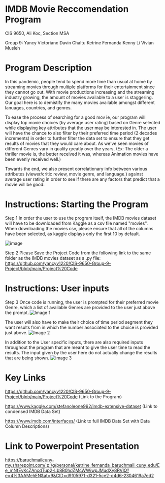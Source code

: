 # IMDB Movie Reccomendation Program

CIS 9650, Ali Koc, Section MSA

Group 9:
  Yancy Victoriano
  Davin Chaltu
  Ketrine Fernanda
  Kenny Li
  Vivian Musleh


# Program Description

In this pandemic, people tend to spend more time than usual at home by streaming movies through multiple platforms for their entertainment since they cannot go out. With movie productions increasing and the streaming industry growing, the amount of movies available to a user is staggering. Our goal here is to demistify the many movies available amongst different lanuages, countries, and genres.

To ease the process of searching for a good mov
ie, our program will display top movie choices (by average user rating) based on Genre selected while displaying key attributes that the user may be interested in. The user will have the chance to also filter by their preferred time period (2 decades increments) in order to further filter the data set to ensure that they get results of movies that they would care about. As we've seen movies of different Genres vary in quality greatly over the years, (Ex: The older a thriller movie is, the better received it was, whereas Animation movies have been evenly received well.)

Towards the end, we also present correlationary info between various attributes (viewer/critic review, movie genre, and language.) against average user rating in order to see if there are any factors that predict that a movie will be good.


# Instructions: Starting the Program

Step 1
In order the user to use the program itself, the IMDB movies dataset will have to be downloaded from Kaggle as a csv file named "movies". When downloading the movies csv, please ensure that all of the columns have been selected, as kaggle displays only the first 10 by default.

![image](https://user-images.githubusercontent.com/83913621/118361446-7a175b80-b559-11eb-8f49-60493eb4605b.png)

Step 2
Please Save the Project Code from the following link to the same folder as the IMDB movies dataset as a .py file: https://github.com/yancyv1220/CIS-9650-Group-9-Project/blob/main/Project%20Code


# Instructions: User inputs

Step 3
Once code is running, the user is prompted for their preferred movie Genre, which a list of available Genres are provided to the user just above the prompt. 
![Image 1](https://user-images.githubusercontent.com/83913621/118361922-5c4af600-b55b-11eb-80da-743385701af2.png)

The user will also have to make their choice of time period segment they want results from in which the number associated to the choice is provided just above.
![Image 2](https://user-images.githubusercontent.com/83913621/118361935-64a33100-b55b-11eb-8091-9afb16a7e798.png)

In addition to the User specific inputs, there are also required inputs throughout the program that are meant to give the user time to read the results. The input given by the user here do not actually change the results that are being shown.
![Image 3](https://user-images.githubusercontent.com/83913621/118361943-68cf4e80-b55b-11eb-8e60-4553a6df6a9f.png)


# Key Links

https://github.com/yancyv1220/CIS-9650-Group-9-Project/blob/main/Project%20Code (Link to the Program)

https://www.kaggle.com/stefanoleone992/imdb-extensive-dataset (Link to condensed IMDB Data Set)

https://www.imdb.com/interfaces/ (Link to full IMDB Data Set with Data Column Descriptions)


# Link to Powerpoint Presentation

https://baruchmailcuny-my.sharepoint.com/:p:/g/personal/ketrine_fernanda_baruchmail_cuny_edu/Ee_mNfEvKcZAncdTup2-Lb8B0hdZMcWWiwpJMudXy8RVlQ?e=4%3AAMehEN&at=9&CID=d9f05971-d321-5ce2-d4d6-2304619a7ed2
